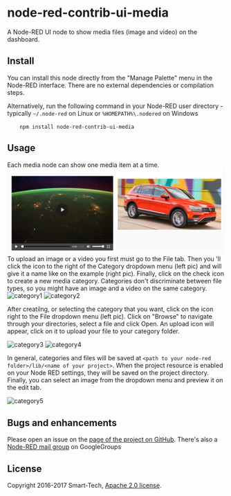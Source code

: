 node-red-contrib-ui-media
=====================
A Node-RED UI node to show media files (image and video) on the dashboard.

Install
-----------

You can install this node directly from the "Manage Palette" menu in the Node-RED interface. There are no external dependencies or compilation steps.

Alternatively, run the following command in your Node-RED user directory - typically `~/.node-red` on Linux or `%HOMEPATH%\.nodered` on Windows

        npm install node-red-contrib-ui-media

Usage
-----------

Each media node can show one media item at a time. 
![example](/images/example_pic.png)
To upload an image or a video you first must go to the File tab. Then you 'll click the icon to the right of the Category dropdown menu (left pic) and  will give it a name like on the example (right pic). Finally, click on the check icon to create a new media category. Categories don't discriminate between file types, so you might have an image and a video on the same category.
![category1](/images/example_create_category1.png)
![category2](/images/example_create_category2.png)

After creatilng, or selecting the category that you want, click on the icon right to the File dropdown menu (left pic). Click on "Browse" to navigate through your directories, select a file and click Open. An upload icon will appear, click on it to upload your file to your category folder. 

![category3](/images/example_create_category3.png)
![category4](/images/example_create_category4.png)

In general, categories and files will be saved at `<path to your node-red folder>/lib/<name of your project>`. When the project resource is enabled on your Node RED settings, they will be saved on the project directory. Finally, you can select an image from the dropdown menu and preview it on the edit tab.

![category5](/images/example_create_category4.png)

Bugs and enhancements
-----------

Please open an issue on the [page of the project on GitHub](https://github.com/netsmarttech/node-red-contrib-s7). There's also a [Node-RED mail group](https://groups.google.com/forum/#!forum/node-red) on GoogleGroups

License
-----------
Copyright 2016-2017 Smart-Tech, [Apache 2.0 license](LICENSE).